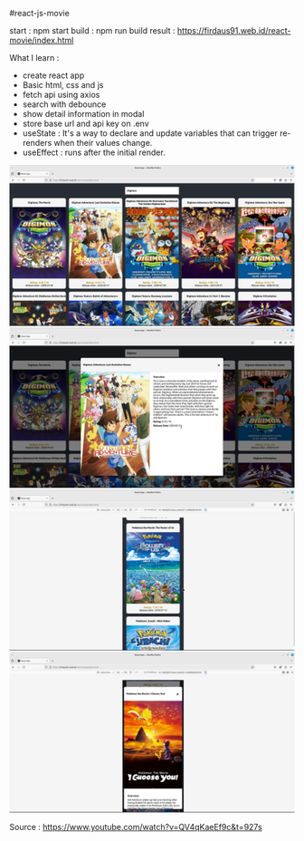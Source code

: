 #react-js-movie

start  : npm start
build  : npm run build
result : https://firdaus91.web.id/react-movie/index.html

What I learn : 
- create react app
- Basic html, css and js
- fetch api using axios
- search with debounce
- show detail information in modal
- store base url and api key on .env
- useState : It's a way to declare and update variables that can trigger re-renders when their values change.
- useEffect : runs after the initial render.

<img src="https://raw.githubusercontent.com/firdausmaulan/react-movie/master/screenshot/rm1.png" width="600">

<img src="https://raw.githubusercontent.com/firdausmaulan/react-movie/master/screenshot/rm2.png" width="600">

<img src="https://raw.githubusercontent.com/firdausmaulan/react-movie/master/screenshot/rm3.png" width="600">

<img src="https://raw.githubusercontent.com/firdausmaulan/react-movie/master/screenshot/rm4.png" width="600">

Source : https://www.youtube.com/watch?v=QV4qKaeEf9c&t=927s